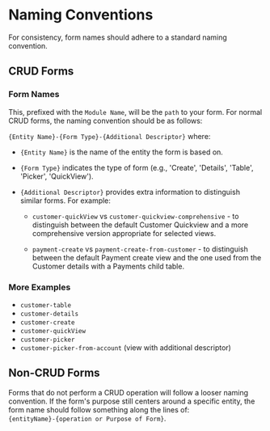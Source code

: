 # Naming Conventions

For consistency, form names should adhere to a standard naming convention.

## CRUD Forms

### Form Names

This, prefixed with the `Module Name`, will be the `path` to your form. For normal CRUD forms, the naming convention should be as follows:

`{Entity Name}-{Form Type}-{Additional Descriptor}` where:

- `{Entity Name}` is the name of the entity the form is based on.
- `{Form Type}` indicates the type of form (e.g., 'Create', 'Details', 'Table', 'Picker', 'QuickView').
- `{Additional Descriptor}` provides extra information to distinguish similar forms. For example:

  - `customer-quickView` vs `customer-quickview-comprehensive` - to distinguish between the default Customer Quickview and a more comprehensive version appropriate for selected views.

  - `payment-create` vs `payment-create-from-customer` - to distinguish between the default Payment create view and the one used from the Customer details with a Payments child table.

### More Examples

- `customer-table`
- `customer-details`
- `customer-create`
- `customer-quickView`
- `customer-picker`
- `customer-picker-from-account` (view with additional descriptor)

## Non-CRUD Forms

Forms that do not perform a CRUD operation will follow a looser naming convention. If the form's purpose still centers around a specific entity, the form name should follow something along the lines of: <br/>`{entityName}-{operation or Purpose of Form}`.
